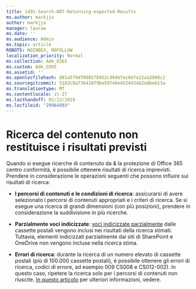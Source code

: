 ```yaml
---
title: 1491-Search-NOT-Returning-expected-Results
ms.author: markjjo
author: markjjo
manager: lauraw
ms.date: ''
ms.audience: Admin
ms.topic: article
ROBOTS: NOINDEX, NOFOLLOW
localization_priority: Normal
ms.collection: Adm_O365
ms.custom: Adm_O365
ms.assetid: ''
ms.openlocfilehash: 881a579d7098578452c994b7ac66fe22a1d90dc2
ms.sourcegitcommit: 5182c9a73641079be59740e4524434b2e8be613a
ms.translationtype: MT
ms.contentlocale: it-IT
ms.lasthandoff: 02/12/2019
ms.locfileid: "29964893"
---
```

# <a name="content-search-not-returning-expected-results"></a>Ricerca del contenuto non restituisce i risultati previsti

Quando si esegue ricerche di contenuto da & la protezione di Office 365 centro conformità, è possibile ottenere risultati di ricerca imprevisti. Prendere in considerazione le operazioni seguenti che possono influire sui risultati di ricerca:

- **I percorsi di contenuti e le condizioni di ricerca**: assicurarsi di avere selezionato i percorsi di contenuti appropriati e i criteri di ricerca. Se si esegue una ricerca di grandi dimensioni (con più posizioni), prendere in considerazione la suddivisione in più ricerche.

- **Parzialmente voci indicizzate**: [voci indicizzate parzialmente](https://docs.microsoft.com/office365/securitycompliance/partially-indexed-items-in-content-search) dalle cassette postali vengono inclusi nei risultati della ricerca stimati. Tuttavia, elementi indicizzati parzialmente dai siti di SharePoint e OneDrive non vengono incluse nella ricerca stima.

- **Errori di ricerca**: durante la ricerca di un numero elevato di cassette postali (più di 100.000 cassette postali), è possibile ottenere gli errori di ricerca, codici di errore, ad esempio 009 CS008 e CS012-002). In questo caso, ripetere la ricerca solo per i percorsi di contenuti non riuscite. [In questo articolo](https://docs.microsoft.com/office365/securitycompliance/retry-failed-content-search) per ulteriori informazioni, vedere.
